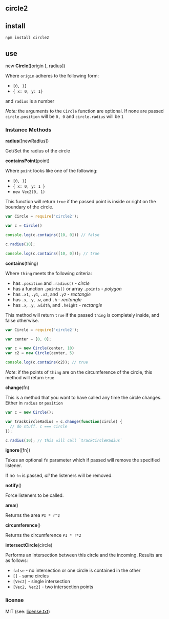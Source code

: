 ## circle2

## install

```
npm install circle2
```

## use

new __Circle__([origin [, radius])

Where `origin` adheres to the following form:

 * `[0, 1]`
 * `{ x: 0, y: 1}`

and `radius` is a number

_Note:_ the arguments to the `Circle` function are optional. If none are passed `circle.position` will be `0, 0` and `circle.radius` will be `1`


### Instance Methods

__radius__([newRadius])

Get/Set the radius of the circle

__containsPoint__(point)

Where `point` looks like one of the following:

 * `[0, 1]`
 * `{ x: 0, y: 1 }`
 * `new Vec2(0, 1)`

This function will return `true` if the passed point is inside or right on the boundary of the circle.

```javascript
var Circle = require('circle2');

var c = Circle()

console.log(c.contains([10, 0])) // false

c.radius(10);

console.log(c.contains([10, 0])); // true
```

__contains__(thing)

Where `thing` meets the following criteria:

 * has `.position` and `.radius()` - _circle_
 * has a function `.points()` or array `.points` - _polygon_
 * has `.x1`, `.y1`, `.x2`, and `.y2` - _rectangle_
 * has `.x`, `.y`, `.w`, and `.h` - _rectangle_
 * has `.x`, `.y`, `.width`, and `.height` - _rectangle_

This method will return `true` if the passed `thing` is completely inside, and false otherwise.

```javascript
var Circle = require('circle2');

var center = [0, 0];

var c = new Circle(center, 10)
var c2 = new Circle(center, 5)

console.log(c.contains(c2)); // true
```

_Note_: if the points of `thing` are on the circumference of the circle, this method will return `true`

__change__(fn)

This is a method that you want to have called any time the circle changes.  Either in `radius` or `position`

```javascript
var c = new Circle();

var trackCircleRadius = c.change(function(circle) {
  // do stuff. c === circle
});

c.radius(10); // this will call `trackCircleRadius`
```

__ignore__([fn])

Takes an optional `fn` parameter which if passed will remove the specified listener.

If no `fn` is passed, _all_ the listeners will be removed.

__notify__()

Force listeners to be called.

__area__()

Returns the area `PI * r^2`

__circumference__()

Returns the circumference `PI * r*2`

__intersectCircle__(circle)

Performs an intersection between this circle and the incoming. Results are as follows:

 * `false` - no intersection or one circle is contained in the other
 * `[]` - same circles
 * `[Vec2]` - single intersection
 * `[Vec2, Vec2]` - two intersection points

### license

MIT (see: [license.txt](blob/master/license.txt))

